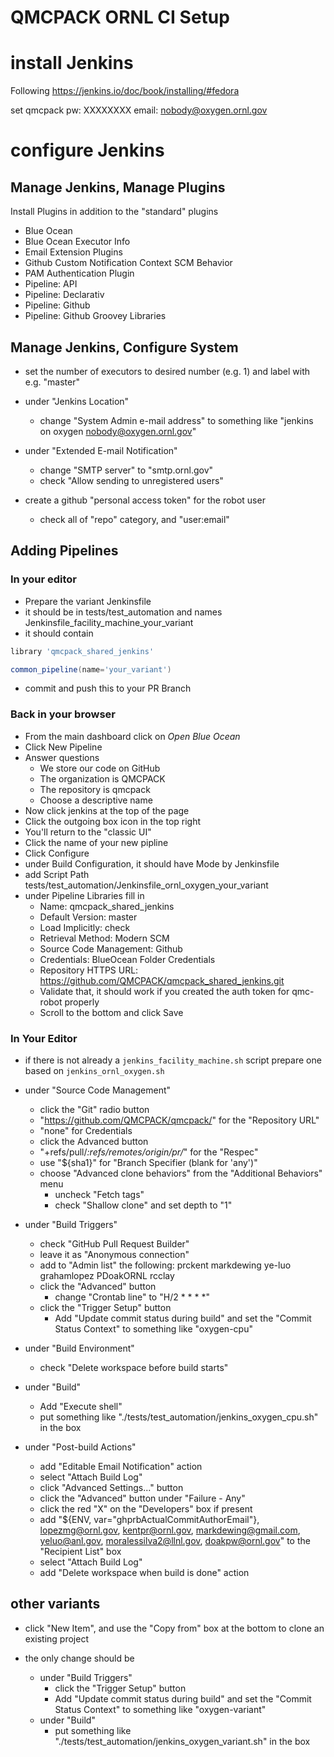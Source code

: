 # QMCPACK ORNL CI Setup

# install Jenkins
Following https://jenkins.io/doc/book/installing/#fedora

set qmcpack pw: XXXXXXXX
email: nobody@oxygen.ornl.gov

# configure Jenkins

## Manage Jenkins, Manage Plugins
Install Plugins in addition to the "standard" plugins

- Blue Ocean
- Blue Ocean Executor Info
- Email Extension Plugins
- Github Custom Notification Context SCM Behavior
- PAM Authentication Plugin
- Pipeline: API
- Pipeline: Declarativ
- Pipeline: Github
- Pipeline: Github Groovey Libraries

## Manage Jenkins, Configure System

- set the number of executors to desired number (e.g. 1) and label with e.g.
  "master"
- under "Jenkins Location"
    - change "System Admin e-mail address" to something like "jenkins on oxygen
      <nobody@oxygen.ornl.gov>"

- under "Extended E-mail Notification"
    - change "SMTP server" to "smtp.ornl.gov"
    - check "Allow sending to unregistered users"

- create a github "personal access token" for the robot user
    - check all of "repo" category, and "user:email"

## Adding Pipelines

### In your editor
- Prepare the variant Jenkinsfile
- it should be in tests/test_automation and names Jenkinsfile_facility_machine_your_variant
- it should contain
```groovy
library 'qmcpack_shared_jenkins'

common_pipeline(name='your_variant')
```
- commit and push this to your PR Branch

### Back in your browser
- From the main dashboard click on *Open Blue Ocean*
- Click New Pipeline
- Answer questions
  - We store our code on GitHub
  - The organization is QMCPACK
  - The repository is qmcpack
  - Choose a descriptive name
- Now click jenkins at the top of the page
- Click the outgoing box icon in the top right
- You'll return to the "classic UI"
- Click the name of your new pipline
- Click Configure
- under Build Configuration, it should have Mode by Jenkinsfile
- add Script Path tests/test_automation/Jenkinsfile_ornl_oxygen_your_variant
- under Pipeline Libraries fill in
  - Name: qmcpack_shared_jenkins
  - Default Version: master
  - Load Implicitly: check
  - Retrieval Method: Modern SCM
  - Source Code Management: Github
  - Credentials: BlueOcean Folder Credentials
  - Repository HTTPS URL: https://github.com/QMCPACK/qmcpack_shared_jenkins.git
  - Validate that, it should work if you created the auth token for qmc-robot properly
  - Scroll to the bottom and click Save
  
### In Your Editor
- if there is not already a `jenkins_facility_machine.sh` script prepare one based on `jenkins_ornl_oxygen.sh`

- under "Source Code Management"
    - click the "Git" radio button
    - "https://github.com/QMCPACK/qmcpack/" for the "Repository URL"
    - "none" for Credentials
    - click the Advanced button
    - "+refs/pull/*:refs/remotes/origin/pr/*" for the "Respec"
    - use "${sha1}" for "Branch Specifier (blank for 'any')"
    - choose "Advanced clone behaviors" from the "Additional Behaviors" menu
        - uncheck "Fetch tags"
        - check "Shallow clone" and set depth to "1"

- under "Build Triggers"
    - check "GitHub Pull Request Builder"
    - leave it as "Anonymous connection"
    - add to "Admin list" the following:
        prckent
        markdewing
        ye-luo
        grahamlopez
        PDoakORNL
        rcclay
    - click the "Advanced" button
        - change "Crontab line" to "H/2 * * * *"
    - click the "Trigger Setup" button
        - Add "Update commit status during build" and set the "Commit Status
          Context" to something like "oxygen-cpu"

- under "Build Environment"
    - check "Delete workspace before build starts"

- under "Build"
    - Add "Execute shell"
    - put something like "./tests/test_automation/jenkins_oxygen_cpu.sh" in the box

- under "Post-build Actions"
    - add "Editable Email Notification" action
    - select "Attach Build Log"
    - click "Advanced Settings..." button
    - click the "Advanced" button under "Failure - Any"
    - click the red "X" on the "Developers" box if present
    - add "${ENV, var="ghprbActualCommitAuthorEmail"}, lopezmg@ornl.gov, kentpr@ornl.gov, markdewing@gmail.com, yeluo@anl.gov, moralessilva2@llnl.gov, doakpw@ornl.gov"
      to the "Recipient List" box
    - select "Attach Build Log"
    - add "Delete workspace when build is done" action

## other variants

- click "New Item", and use the "Copy from" box at the bottom to clone an
  existing project

- the only change should be
    - under "Build Triggers"
        - click the "Trigger Setup" button
        - Add "Update commit status during build" and set the "Commit Status
          Context" to something like "oxygen-variant"
    - under "Build"
        - put something like "./tests/test_automation/jenkins_oxygen_variant.sh" in the box
